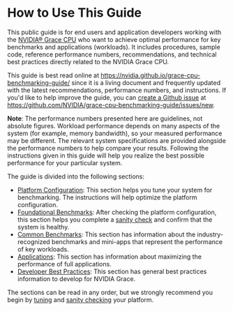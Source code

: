 # How to Use This Guide

This public guide is for end users and application developers working with the [NVIDIA® Grace CPU](https://www.nvidia.com/en-us/data-center/grace-cpu/) who want to achieve optimal performance for key benchmarks and applications (workloads).  It includes procedures, sample code, reference performance numbers, recommendations, and technical best practices directly related to the NVIDIA Grace CPU.  

This guide is best read online at <https://nvidia.github.io/grace-cpu-benchmarking-guide/> since it is a living document and frequently updated with the latest recommendations, performance numbers, and instructions.  If you'd like to help improve the guide, you can [create a Github issue](https://github.com/NVIDIA/grace-cpu-benchmarking-guide/issues/new) at <https://github.com/NVIDIA/grace-cpu-benchmarking-guide/issues/new>.

**Note**: The performance numbers presented here are guidelines, not absolute figures.  Workload performance depends on many aspects of the system (for example, memory bandwidth), so your measured performance may be different.  The relevant system specifications are provided alongside the performance numbers to help compare your results.  Following the instructions given in this guide will help you realize the best possible performance for your particular system.

The guide is divided into the following sections:

* [Platform Configuration](platform.md): This section helps you tune your system for benchmarking. The instructions will help optimize the platform configuration.
* [Foundational Benchmarks](foundations/index.md): After checking the platform configuration, this section helps you complete a [sanity check](foundations/index.md) and confirm that the system is healthy.
* [Common Benchmarks](benchmarks/index.md): This section has information about the industry-recognized benchmarks and mini-apps that represent the performance of key workloads.
* [Applications](applications/index.md): This section has information about maximizing the performance of full applications. 
* [Developer Best Practices](developer/index.md): This section has general best practices information to develop for NVIDIA Grace.

The sections can be read in any order, but we strongly recommend you begin by [tuning](platform.md) and [sanity checking](foundations/index.md) your platform.
